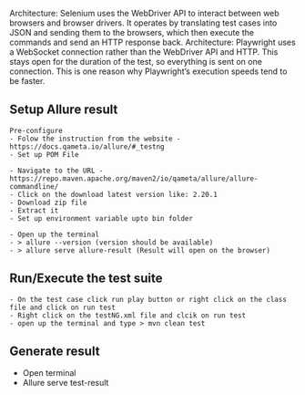 Architecture: Selenium uses the WebDriver API to interact between web browsers and browser drivers. It operates by translating test cases into JSON and sending them to the browsers, which then execute the commands and send an HTTP response back.
Architecture: Playwright uses a WebSocket connection rather than the WebDriver API and HTTP. This stays open for the duration of the test, so everything is sent on one connection. This is one reason why Playwright’s execution speeds tend to be faster.

## Setup Allure result 
```
Pre-configure
- Folow the instruction from the website - https://docs.qameta.io/allure/#_testng
- Set up POM File  
```
```
- Navigate to the URL - https://repo.maven.apache.org/maven2/io/qameta/allure/allure-commandline/
- Click on the download latest version like: 2.20.1
- Download zip file 
- Extract it
- Set up environment variable upto bin folder
```

```
- Open up the terminal 
- > allure --version (version should be available)
- > allure serve allure-result (Result will open on the browser) 
```

## Run/Execute the test suite
```
- On the test case click run play button or right click on the class file and click on run test
- Right click on the testNG.xml file and clcik on run test
- open up the terminal and type > mvn clean test
```

## Generate result
- Open terminal 
- Allure serve test-result
